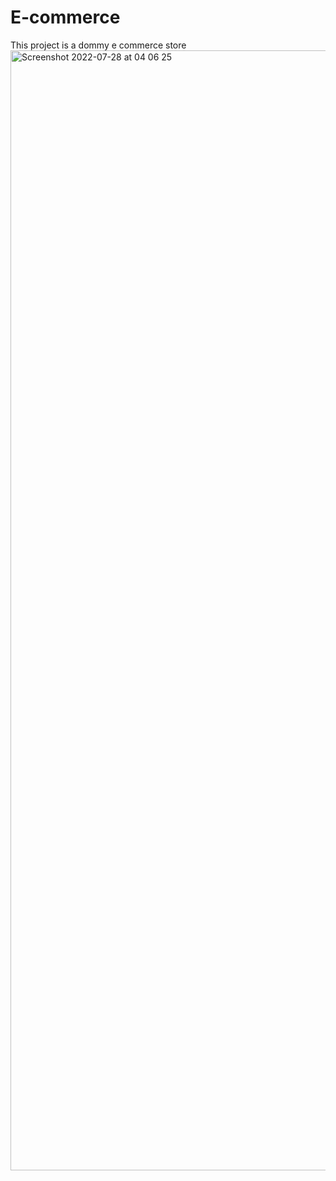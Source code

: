 # E-commerce
This project is a dommy e commerce store
<img width="1792" alt="Screenshot 2022-07-28 at 04 06 25" src="https://user-images.githubusercontent.com/85358384/181412025-2ea50be1-9d9d-4b99-ab1e-bf84b054c8eb.png">
